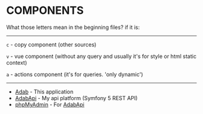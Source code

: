 # COMPONENTS
What those letters mean in the beginning files?
if it is:
****
 `c` - copy component (other sources)
 
 `v` - vue component (without any query and usually it's for style or html static context)
 
 `a` - actions component (it's for queries. 'only dynamic')
****
- [Adab](https://adabapi.ga/) - This application
- [AdabApi](https://adabapi.ga/) - My api platform (Symfony 5 REST API)
- [phpMyAdmin](https://adabapi.ga/phpmyadmin/) - For [AdabApi](https://adabapi.ga/)
